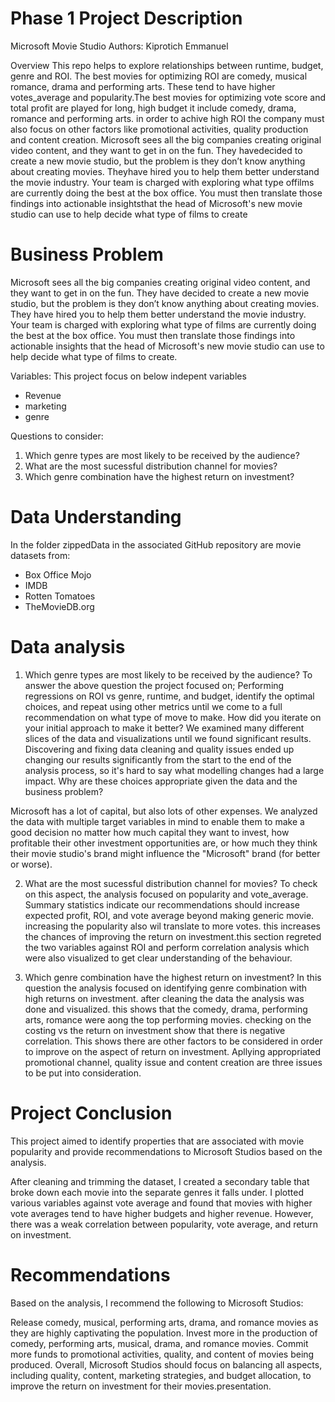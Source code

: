 # Phase 1 Project Description

Microsoft Movie Studio
Authors: Kiprotich Emmanuel

Overview
This repo helps to explore relationships between runtime, budget, genre and ROI. The best movies for optimizing ROI are comedy, musical romance, drama and performing arts. These tend to have higher votes_average and popularity.The best movies for optimizing vote score and total profit are played for long, high budget it include comedy, drama, romance and performing arts. in order to achive high ROI the company must also focus on other factors like promotional activities, quality production and content creation.
Microsoft sees all the big companies creating original video content, and they want to get in on the fun. They havedecided to create a new movie studio, but the problem is they don’t know anything about creating movies. Theyhave hired you to help them better understand the movie industry. Your team is charged with exploring what type offilms are currently doing the best at the box office. You must then translate those findings into actionable insightsthat the head of Microsoft's new movie studio can use to help decide what type of films to create

# Business Problem
Microsoft sees all the big companies creating original video content, and they want to get in on the fun. They have decided to create a new movie studio, but the problem is they don’t know anything about creating movies. They have hired you to help them better understand the movie industry. Your team is charged with exploring what type of films are currently doing the best at the box office. You must then translate those findings into actionable insights that the head of Microsoft's new movie studio can use to help decide what type of films to create.

Variables:
This project focus on below indepent variables
* Revenue
* marketing
* genre

Questions to consider:

1. Which genre types are most likely to be received by the audience?
2. What are the most sucessful distribution channel for movies?
3. Which genre combination have the highest return on investment?

# Data Understanding
In the folder zippedData in the associated GitHub repository are movie datasets from:

* Box Office Mojo
* IMDB
* Rotten Tomatoes
* TheMovieDB.org
# Data analysis

1. Which genre types are most likely to be received by the audience?
To answer the above question the project focused on;
Performing regressions on ROI vs genre, runtime, and budget, identify the optimal choices, and repeat using other metrics until we come to a full recommendation on what type of move to make.
How did you iterate on your initial approach to make it better?
We examined many different slices of the data and visualizations until we found significant results. Discovering and fixing data cleaning and quality issues ended up changing our results significantly from the start to the end of the analysis process, so it's hard to say what modelling changes had a large impact.
Why are these choices appropriate given the data and the business problem?

Microsoft has a lot of capital, but also lots of other expenses. We analyzed the data with multiple target variables in mind to enable them to make a good decision no matter how much capital they want to invest, how profitable their other investment opportunities are, or how much they think their movie studio's brand might influence the "Microsoft" brand (for better or worse).

2. What are the most sucessful distribution channel for movies?
To check on this aspect, the analysis focused on popularity and vote_average.
Summary statistics indicate our recommendations should increase expected profit, ROI, and vote average beyond making generic movie. increasing the popularity also wil translate to more votes. this increases the chances of improving the return on investment.this section regreted the two variables against ROI and perform correlation analysis which were also visualized to get clear understanding of the behaviour.

3. Which genre combination have the highest return on investment?
In this question the analysis focused on identifying genre combination with high returns on investment. after cleaning the data the analysis was done and visualized. this shows that the comedy, drama, performing arts, romance were aong the top performing movies. checking on the costing vs the return on investment show that there is negative correlation. This shows there are other factors to be considered in order to improve on the aspect of return on investment. Apllying appropriated promotional channel, quality issue and content creation are three issues to be put into consideration. 

# Project Conclusion
This project aimed to identify properties that are associated with movie popularity and provide recommendations to Microsoft Studios based on the analysis.

After cleaning and trimming the dataset, I created a secondary table that broke down each movie into the separate genres it falls under. I plotted various variables against vote average and found that movies with higher vote averages tend to have higher budgets and higher revenue. However, there was a weak correlation between popularity, vote average, and return on investment.

# Recommendations
Based on the analysis, I recommend the following to Microsoft Studios:

Release comedy, musical, performing arts, drama, and romance movies as they are highly captivating the population.
Invest more in the production of comedy, performing arts, musical, drama, and romance movies.
Commit more funds to promotional activities, quality, and content of movies being produced.
Overall, Microsoft Studios should focus on balancing all aspects, including quality, content, marketing strategies, and budget allocation, to improve the return on investment for their movies.presentation.


